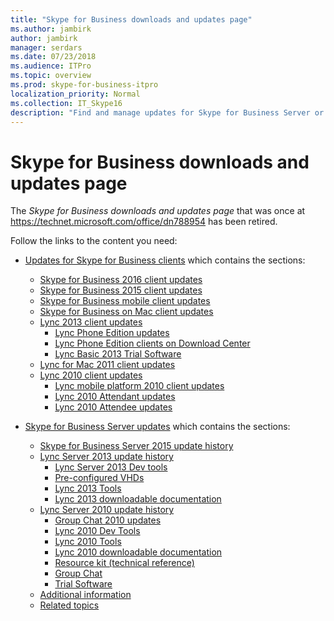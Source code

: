 ```yaml
---
title: "Skype for Business downloads and updates page"
ms.author: jambirk
author: jambirk
manager: serdars
ms.date: 07/23/2018
ms.audience: ITPro
ms.topic: overview
ms.prod: skype-for-business-itpro
localization_priority: Normal
ms.collection: IT_Skype16
description: "Find and manage updates for Skype for Business Server or Lync 2013. Use the links to get more information and  then download the updates."
---
```


# Skype for Business downloads and updates page

The _Skype for Business downloads and updates page_ that was once at https://technet.microsoft.com/office/dn788954 has been retired.

Follow the links to the content you need:

- [Updates for Skype for Business clients](sfb-client-updates.md) which contains the sections:
    - [Skype for Business 2016 client updates](sfb-client-updates.md#skype-for-business-2016-client-updates)
    - [Skype for Business 2015 client updates](sfb-client-updates.md#skype-for-business-2015-client-updates)
    - [Skype for Business mobile client updates](sfb-client-updates.md#skype-for-business-mobile-client-updates)
    - [Skype for Business on Mac client updates](sfb-client-updates.md#skype-for-business-on-mac-client-updates)
    - [Lync 2013 client updates](sfb-client-updates.md#lync-2013-client-updates)
        - [Lync Phone Edition updates](sfb-client-updates.md#lync-phone-edition-updates)
        - [Lync Phone Edition clients on Download Center](sfb-client-updates.md#lync-phone-edition-clients-on-download-center)
        - [Lync Basic 2013 Trial Software](sfb-client-updates.md#trial-software)
    - [Lync for Mac 2011 client updates](sfb-client-updates.md#lync-for-mac-2011-client-updates)
    - [Lync 2010 client updates](sfb-client-updates.md#lync-2010-client-updates)
        - [Lync mobile platform 2010 client updates](sfb-client-updates.md#lync-mobile-platform-2010-client-updates)
        - [Lync 2010 Attendant updates](sfb-client-updates.md#lync-2010-attendant-updates)
        - [Lync 2010 Attendee updates](sfb-client-updates.md#lync-2010-attendee-updates) 

- [Skype for Business Server updates](sfb-server-updates.md) which  contains the sections:
    - [Skype for Business Server 2015 update history](sfb-server-updates.md#skype-for-business-server-2015-update-history)
    - [Lync Server 2013 update history](sfb-server-updates.md#lync-server-2013-update-history)
        - [Lync Server 2013 Dev tools](sfb-server-updates.md#lync-server-2013-dev-tools)
        - [Pre-configured VHDs](sfb-server-updates.md#pre-configured-vhds)
        - [Lync 2013 Tools](sfb-server-updates.md#lync-2013-tools)
        - [Lync 2013 downloadable documentation](sfb-server-updates.md#lync-2013-downloadable-documentation)
    - [Lync Server 2010 update history](sfb-server-updates.md#lync-server-2010-update-history)
        - [Group Chat 2010 updates](sfb-server-updates.md#group-chat-2010-updates)
        - [Lync 2010 Dev Tools](sfb-server-updates.md#lync-2010-dev-tools)
        - [Lync 2010 Tools](sfb-server-updates.md#lync-2010-tools)
        - [Lync 2010 downloadable documentation](sfb-server-updates.md#lync-2010-downloadable-documentation)
        - [Resource kit (technical reference)](sfb-server-updates.md#resource-kit-technical-reference)
        - [Group Chat](sfb-server-updates.md#group-chat)
        - [Trial Software](sfb-server-updates.md#trial-software)
    - [Additional information](sfb-server-updates.md#additional-information)
    - [Related topics](sfb-server-updates.md#related-topics) 
